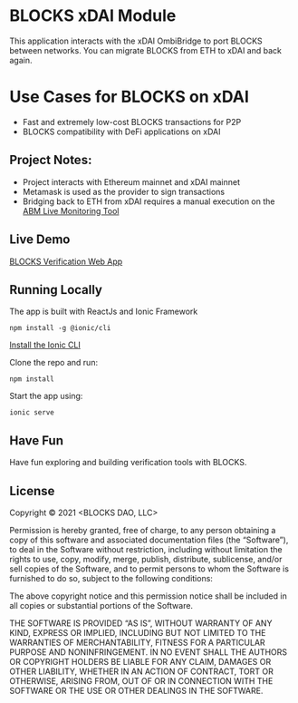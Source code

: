 # BLOCKS xDAI Module

This application interacts with the xDAI OmbiBridge to port BLOCKS between networks. You can migrate BLOCKS from ETH to xDAI and back again. 

# Use Cases for BLOCKS on xDAI

- Fast and extremely low-cost BLOCKS transactions for P2P
- BLOCKS compatibility with DeFi applications on xDAI

## Project Notes:
- Project interacts with Ethereum mainnet and xDAI mainnet
- Metamask is used as the provider to sign transactions
- Bridging back to ETH from xDAI requires a manual execution on the [ABM Live Monitoring Tool](https://docs.tokenbridge.net/about-tokenbridge/components/amb-live-monitoring-application)

## Live Demo

[BLOCKS Verification Web App](https://blocks-verification.web.app/home)

## Running Locally
The app is built with ReactJs and Ionic Framework
```
npm install -g @ionic/cli
```
[Install the Ionic CLI](https://ionicframework.com/docs/cli/)

Clone the repo and run:
```
npm install
```
Start the app using:
```
ionic serve
```

## Have Fun

Have fun exploring and building verification tools with BLOCKS.


## License

Copyright © 2021 <BLOCKS DAO, LLC>

Permission is hereby granted, free of charge, to any person obtaining a copy of this software and associated documentation files (the “Software”), to deal in the Software without restriction, including without limitation the rights to use, copy, modify, merge, publish, distribute, sublicense, and/or sell copies of the Software, and to permit persons to whom the Software is furnished to do so, subject to the following conditions:

The above copyright notice and this permission notice shall be included in all copies or substantial portions of the Software.

THE SOFTWARE IS PROVIDED “AS IS”, WITHOUT WARRANTY OF ANY KIND, EXPRESS OR IMPLIED, INCLUDING BUT NOT LIMITED TO THE WARRANTIES OF MERCHANTABILITY, FITNESS FOR A PARTICULAR PURPOSE AND NONINFRINGEMENT. IN NO EVENT SHALL THE AUTHORS OR COPYRIGHT HOLDERS BE LIABLE FOR ANY CLAIM, DAMAGES OR OTHER LIABILITY, WHETHER IN AN ACTION OF CONTRACT, TORT OR OTHERWISE, ARISING FROM, OUT OF OR IN CONNECTION WITH THE SOFTWARE OR THE USE OR OTHER DEALINGS IN THE SOFTWARE.